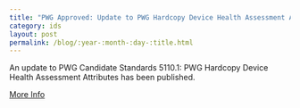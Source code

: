 ```yaml
---
title: "PWG Approved: Update to PWG Hardcopy Device Health Assessment Attributes"
category: ids
layout: post
permalink: /blog/:year-:month-:day-:title.html
---
```


An update to PWG Candidate Standards 5110.1: PWG Hardcopy Device Health Assessment Attributes has been published.

<a class="btn btn-secondary btn-sm" href="http://ftp.pwg.org/pub/pwg/candidates/cs-idsattributes10-20140106-5110.1.pdf">More Info</a>
